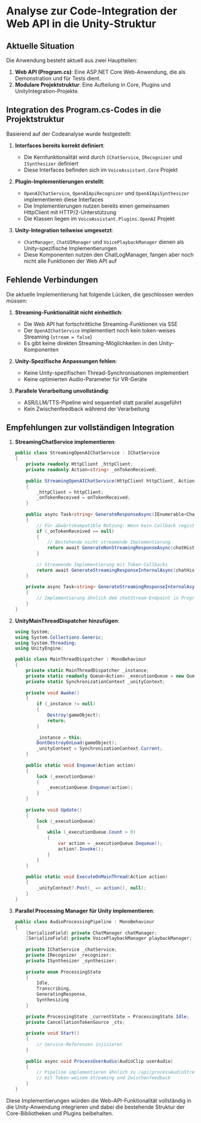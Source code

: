 # Analyse zur Code-Integration der Web API in die Unity-Struktur

## Aktuelle Situation

Die Anwendung besteht aktuell aus zwei Hauptteilen:

1. **Web API (Program.cs)**: Eine ASP.NET Core Web-Anwendung, die als Demonstration und für Tests dient.
2. **Modulare Projektstruktur**: Eine Aufteilung in Core, Plugins und UnityIntegration-Projekte.

## Integration des Program.cs-Codes in die Projektstruktur

Basierend auf der Codeanalyse wurde festgestellt:

1. **Interfaces bereits korrekt definiert**:
   - Die Kernfunktionalität wird durch `IChatService`, `IRecognizer` und `ISynthesizer` definiert
   - Diese Interfaces befinden sich im `VoiceAssistant.Core` Projekt

2. **Plugin-Implementierungen erstellt**:
   - `OpenAIChatService`, `OpenAIApiRecognizer` und `OpenAIApiSynthesizer` implementieren diese Interfaces
   - Die Implementierungen nutzen bereits einen gemeinsamen HttpClient mit HTTP/2-Unterstützung
   - Die Klassen liegen im `VoiceAssistant.Plugins.OpenAI` Projekt

3. **Unity-Integration teilweise umgesetzt**:
   - `ChatManager`, `ChatUIManager` und `VoicePlaybackManager` dienen als Unity-spezifische Implementierungen
   - Diese Komponenten nutzen den ChatLogManager, fangen aber noch nicht alle Funktionen der Web API auf

## Fehlende Verbindungen

Die aktuelle Implementierung hat folgende Lücken, die geschlossen werden müssen:

1. **Streaming-Funktionalität nicht einheitlich**:
   - Die Web API hat fortschrittliche Streaming-Funktionen via SSE
   - Der `OpenAIChatService` implementiert noch kein token-weises Streaming (`stream = false`)
   - Es gibt keine direkten Streaming-Möglichkeiten in den Unity-Komponenten

2. **Unity-Spezifische Anpassungen fehlen**:
   - Keine Unity-spezifischen Thread-Synchronisationen implementiert
   - Keine optimierten Audio-Parameter für VR-Geräte

3. **Parallele Verarbeitung unvollständig**:
   - ASR/LLM/TTS-Pipeline wird sequentiell statt parallel ausgeführt
   - Kein Zwischenfeedback während der Verarbeitung

## Empfehlungen zur vollständigen Integration

1. **StreamingChatService implementieren**:
   ```csharp
   public class StreamingOpenAIChatService : IChatService
   {
       private readonly HttpClient _httpClient;
       private readonly Action<string> _onTokenReceived;
       
       public StreamingOpenAIChatService(HttpClient httpClient, Action<string> onTokenReceived = null)
       {
           _httpClient = httpClient;
           _onTokenReceived = onTokenReceived;
       }
       
       public async Task<string> GenerateResponseAsync(IEnumerable<ChatMessage> chatHistory)
       {
           // Für abwärtskompatible Nutzung: Wenn kein Callback registriert, verwende Nicht-Streaming
           if (_onTokenReceived == null)
           {
               // Bestehende nicht-streamende Implementierung
               return await GenerateNonStreamingResponseAsync(chatHistory);
           }
           
           // Streamende Implementierung mit Token-Callbacks
           return await GenerateStreamingResponseInternalAsync(chatHistory);
       }
       
       private async Task<string> GenerateStreamingResponseInternalAsync(IEnumerable<ChatMessage> chatHistory)
       {
           // Implementierung ähnlich dem chatStream-Endpoint in Program.cs
       }
   }
   ```

2. **UnityMainThreadDispatcher hinzufügen**:
   ```csharp
   using System;
   using System.Collections.Generic;
   using System.Threading;
   using UnityEngine;
   
   public class MainThreadDispatcher : MonoBehaviour
   {
       private static MainThreadDispatcher _instance;
       private static readonly Queue<Action> _executionQueue = new Queue<Action>();
       private static SynchronizationContext _unityContext;
       
       private void Awake()
       {
           if (_instance != null)
           {
               Destroy(gameObject);
               return;
           }
           
           _instance = this;
           DontDestroyOnLoad(gameObject);
           _unityContext = SynchronizationContext.Current;
       }
       
       public static void Enqueue(Action action)
       {
           lock (_executionQueue)
           {
               _executionQueue.Enqueue(action);
           }
       }
       
       private void Update()
       {
           lock (_executionQueue)
           {
               while (_executionQueue.Count > 0)
               {
                   var action = _executionQueue.Dequeue();
                   action?.Invoke();
               }
           }
       }
       
       public static void ExecuteOnMainThread(Action action)
       {
           _unityContext?.Post(_ => action(), null);
       }
   }
   ```

3. **Parallel Processing Manager für Unity implementieren**:
   ```csharp
   public class AudioProcessingPipeline : MonoBehaviour
   {
       [SerializeField] private ChatManager chatManager;
       [SerializeField] private VoicePlaybackManager playbackManager;
       
       private IChatService _chatService;
       private IRecognizer _recognizer;
       private ISynthesizer _synthesizer;
       
       private enum ProcessingState 
       { 
           Idle, 
           Transcribing, 
           GeneratingResponse, 
           Synthesizing 
       }
       
       private ProcessingState _currentState = ProcessingState.Idle;
       private CancellationTokenSource _cts;
       
       private void Start()
       {
           // Service-Referenzen injizieren
       }
       
       public async void ProcessUserAudio(AudioClip userAudio)
       {
           // Pipeline implementieren ähnlich zu /api/processAudioStream aus Program.cs
           // mit Token-weisem Streaming und Zwischenfeedback
       }
   }
   ```

Diese Implementierungen würden die Web-API-Funktionalität vollständig in die Unity-Anwendung integrieren und dabei die bestehende Struktur der Core-Bibliotheken und Plugins beibehalten.